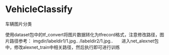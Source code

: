 # VehicleClassify
车辆图片分类

使用dataset包中的tf_convert将图片数据转化为tfrecord格式，注意修改路径，图片路径参考：
imgdir/labeldir1/1.jpg..
      /labeldir2/1.jpg..
      
进入net_alexnet包中，修改alexnet_train中相关路径，然后执行即可进行训练
